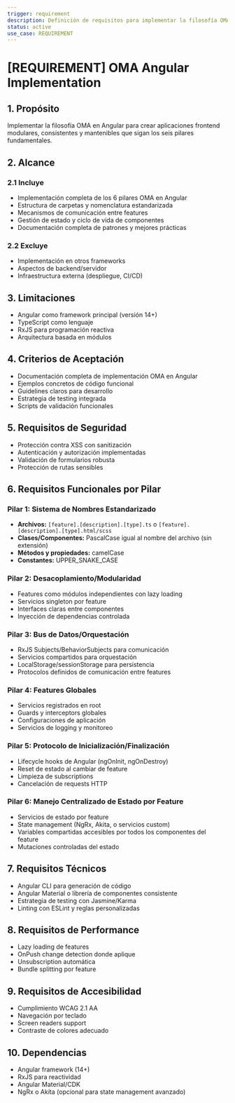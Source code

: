 ```yaml
---
trigger: requirement
description: Definición de requisitos para implementar la filosofía OMA en Angular, especificando cómo se materializan los seis pilares en frontend.
status: active
use_case: REQUIREMENT
---
```


# [REQUIREMENT] OMA Angular Implementation

## 1. Propósito
Implementar la filosofía OMA en Angular para crear aplicaciones frontend modulares, consistentes y mantenibles que sigan los seis pilares fundamentales.

## 2. Alcance
### 2.1 Incluye
- Implementación completa de los 6 pilares OMA en Angular
- Estructura de carpetas y nomenclatura estandarizada
- Mecanismos de comunicación entre features
- Gestión de estado y ciclo de vida de componentes
- Documentación completa de patrones y mejores prácticas

### 2.2 Excluye
- Implementación en otros frameworks
- Aspectos de backend/servidor
- Infraestructura externa (despliegue, CI/CD)

## 3. Limitaciones
- Angular como framework principal (versión 14+)
- TypeScript como lenguaje
- RxJS para programación reactiva
- Arquitectura basada en módulos

## 4. Criterios de Aceptación
- Documentación completa de implementación OMA en Angular
- Ejemplos concretos de código funcional
- Guidelines claros para desarrollo
- Estrategia de testing integrada
- Scripts de validación funcionales

## 5. Requisitos de Seguridad
- Protección contra XSS con sanitización
- Autenticación y autorización implementadas
- Validación de formularios robusta
- Protección de rutas sensibles

## 6. Requisitos Funcionales por Pilar

### Pilar 1: Sistema de Nombres Estandarizado
- **Archivos:** `[feature].[description].[type].ts` o `[feature].[description].[type].html/scss`
- **Clases/Componentes:** PascalCase igual al nombre del archivo (sin extensión)
- **Métodos y propiedades:** camelCase
- **Constantes:** UPPER_SNAKE_CASE

### Pilar 2: Desacoplamiento/Modularidad
- Features como módulos independientes con lazy loading
- Servicios singleton por feature
- Interfaces claras entre componentes
- Inyección de dependencias controlada

### Pilar 3: Bus de Datos/Orquestación
- RxJS Subjects/BehaviorSubjects para comunicación
- Servicios compartidos para orquestación
- LocalStorage/sessionStorage para persistencia
- Protocolos definidos de comunicación entre features

### Pilar 4: Features Globales
- Servicios registrados en root
- Guards y interceptors globales
- Configuraciones de aplicación
- Servicios de logging y monitoreo

### Pilar 5: Protocolo de Inicialización/Finalización
- Lifecycle hooks de Angular (ngOnInit, ngOnDestroy)
- Reset de estado al cambiar de feature
- Limpieza de subscriptions
- Cancelación de requests HTTP

### Pilar 6: Manejo Centralizado de Estado por Feature
- Servicios de estado por feature
- State management (NgRx, Akita, o servicios custom)
- Variables compartidas accesibles por todos los componentes del feature
- Mutaciones controladas del estado

## 7. Requisitos Técnicos
- Angular CLI para generación de código
- Angular Material o librería de componentes consistente
- Estrategia de testing con Jasmine/Karma
- Linting con ESLint y reglas personalizadas

## 8. Requisitos de Performance
- Lazy loading de features
- OnPush change detection donde aplique
- Unsubscription automática
- Bundle splitting por feature

## 9. Requisitos de Accesibilidad
- Cumplimiento WCAG 2.1 AA
- Navegación por teclado
- Screen readers support
- Contraste de colores adecuado

## 10. Dependencias
- Angular framework (14+)
- RxJS para reactividad
- Angular Material/CDK
- NgRx o Akita (opcional para state management avanzado)